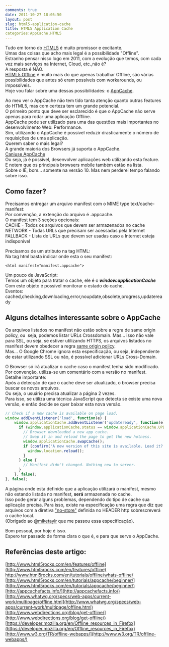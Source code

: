```yaml
---
comments: true
date: 2011-10-27 18:05:50
layout: post
slug: html5-application-cache
title: HTML5 Application Cache
categories:AppCache,HTML5
---
```


Tudo em torno do [HTML5](http://www.w3.org/TR/html5/) é muito promissor e excitante.  
Umas das coisas que acho mais legal é a possibilidade "Offline".  
Estranho pensar nisso logo em 2011, com a evolução que temos, com cada vez mais serviços na Internet, Cloud, etc.,não é?  
A resposta é NÃO.  
[HTML5 Offline](http://www.w3.org/TR/offline-webapps/) é muito mais do que apenas trabalhar Offline, são várias possibilidades que antes só eram possíveis com workarounds, ou impossíveis.  
Hoje vou falar sobre uma dessas possibilidades: o [AppCache](http://www.html5rocks.com/en/tutorials/appcache/beginner/).  

Ao meu ver o AppCache não tem tido tanta atenção quanto outras features do HTML5, mas com certeza tem um grande potencial.  
O primeiro ponto que deve ser esclarecido é que o AppCache não serve apenas para rodar uma aplicação Offline.  
AppCache pode ser utilizado para uma das questões mais importantes no desenvolvimento Web: Performance.  
Sim, utilizando o AppCache é possível reduzir drasticamente o número de requisições de uma aplicação.  
Querem saber o mais legal?  
A grande maioria dos Browsers já suporta o AppCache.  
[Caniuse AppCache](http://caniuse.com/#search=appcache)  
Ou seja, já é possível, desenvolver aplicações web utilizando esta feature.  
E notem que os principais browsers mobile também estão na lista.  
Sobre o IE, bom... somente na versão 10. Mas nem perderei tempo falando sobre isso.  

## Como fazer?  
Precisamos entregar um arquivo manifest com o MIME type text/cache-manifest:  
Por convenção, a extenção do arquivo é .appcache.  
O manifest tem 3 seções opcionais:  
CACHE - Todos os arquivos que devem ser armazenados no cache  
NETWORK - Todas URLs que precisam ser acessadas pela Internet  
FALLBACK - Lista de URLs que devem ser usadas caso a Internet esteja indisponível  

Precisamos de um atributo na tag HTML:  
Na tag html basta indicar onde esta o seu manifest:  
```
<html manifest="manifest.appcache">
```
  
Um pouco de JavaScript:  
Temos um objeto para tratar o cache, ele é o _**window.applicationCache**_  
Com este objeto é possível monitorar o estado do cache.  
Eventos: cached,checking,downloading,error,noupdate,obsolete,progress,updateready  

## Alguns detalhes interessante sobre o AppCache
Os arquivos listados no manifest não estão sobre a regra de same origin policy, ou  seja, podemos listar URLs Crossdomain. 
Mas... isso não vale para SSL, ou seja, se estiver utilizando HTTPS, os arquivos listados no manifest devem obedecer a regra [same origin policy](https://developer.mozilla.org/en/Same_origin_policy_for_JavaScript).  
Mas... O Google Chrome ignora esta especificação, ou seja, independente de estar utilizando SSL ou não, é possível adicionar URLs Cross-Domain.  

O Browser só irá atualizar o cache caso o manifest tenha sido modificado.  
Por convenção, utiliza-se um comentário com a versão no manifest.  
Detalhe importante:  
Após a detecção de que o cache deve ser atualizado, o browser precisa buscar os novos arquivos.  
Ou seja, o usuário precisa atualizar a página 2 vezes.  
Para isso, se utiliza uma técnica JavaScript que detecta se existe uma nova versão, e então decide se quer baixar esta nova versão.  
```javascript
// Check if a new cache is available on page load.
window.addEventListener('load', function(e) {
    window.applicationCache.addEventListener('updateready', function(e) {
      if (window.applicationCache.status == window.applicationCache.UPDATEREADY) {
        // Browser downloaded a new app cache.
        // Swap it in and reload the page to get the new hotness.
        window.applicationCache.swapCache();
        if (confirm('A new version of this site is available. Load it?')) {
          window.location.reload();
        }
      } else {
        // Manifest didn't changed. Nothing new to server.
      }
    }, false);
}, false);
```

A página onde esta definido que a aplicação utilizará o manifest, mesmo não estando listada no manifest, **será** armazenada no cache.  
Isso pode gerar alguns problemas, dependendo do tipo de cache sua aplicação precisa. Para isso, existe na especificação uma regra que diz que arquivos com a diretiva ["no-store"](http://httpd.apache.org/docs/2.2/mod/mod_cache.html) definida no HEADER http sobrescreverá o cache local.  
(Obrigado ao [@miketaylr](http://twitter.com/#!/miketaylr) que me passou essa especificação).  

Bom pessoal, por hoje é isso.  
Espero ter passado de forma clara o que é, e para que serve o AppCache.  

## Referências deste artigo:  
[http://www.html5rocks.com/en/features/offline](http://www.html5rocks.com/en/features/offline)  
[http://www.html5rocks.com/en/tutorials/offline/whats-offline/
](http://www.html5rocks.com/en/tutorials/offline/whats-offline/)[http://www.html5rocks.com/en/tutorials/appcache/beginner/](http://www.html5rocks.com/en/tutorials/appcache/beginner/)  
[http://appcachefacts.info/](http://appcachefacts.info/)  
[http://www.whatwg.org/specs/web-apps/current-work/multipage/offline.html](http://www.whatwg.org/specs/web-apps/current-work/multipage/offline.html)  
[http://www.webdirections.org/blog/get-offline/](http://www.webdirections.org/blog/get-offline/)  
[https://developer.mozilla.org/en/Offline_resources_in_Firefox](https://developer.mozilla.org/en/Offline_resources_in_Firefox)  
[http://www.w3.org/TR/offline-webapps/](http://www.w3.org/TR/offline-webapps/)  
